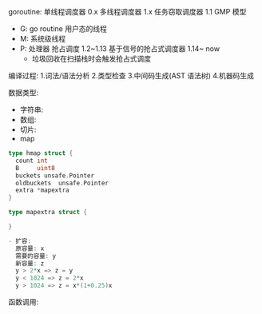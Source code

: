 goroutine:
  单线程调度器 0.x
  多线程调度器 1.x
  任务窃取调度器 1.1 GMP 模型

  - G: go routine 用户态的线程
  - M: 系统级线程
  - P: 处理器
    抢占调度 1.2~1.13
    基于信号的抢占式调度器 1.14~ now
    - 垃圾回收在扫描栈时会触发抢占式调度

编译过程: 
  1.词法/语法分析 
  2.类型检查 
  3.中间码生成(AST 语法树) 
  4.机器码生成

数据类型:
  - 字符串:
  - 数组:
  - 切片:
  - map

  ```go
  type hmap struct {
    count int
    B     uint8
    buckets unsafe.Pointer
    oldbuckets  unsafe.Pointer
    extra *mapextra
  }

  type mapextra struct {

  }

  - 扩容:
    原容量: x 
    需要的容量: y
    新容量: z
    y > 2*x => z = y
    y < 1024 => z = 2*x
    y > 1024 => z = x*(1+0.25)x  
  ```

函数调用:
  
